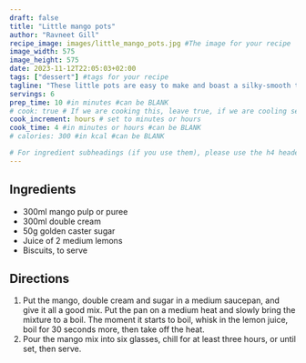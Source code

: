 ```yaml
---
draft: false
title: "Little mango pots"
author: "Ravneet Gill"
recipe_image: images/little_mango_pots.jpg #The image for your recipe
image_width: 575
image_height: 575
date: 2023-11-12T22:05:03+02:00
tags: ["dessert"] #tags for your recipe
tagline: "These little pots are easy to make and boast a silky-smooth texture that will leave everyone wanting more"
servings: 6
prep_time: 10 #in minutes #can be BLANK
# cook: true # If we are cooking this, leave true, if we are cooling set to false
cook_increment: hours # set to minutes or hours
cook_time: 4 #in minutes or hours #can be BLANK
# calories: 300 #in kcal #can be BLANK

# For ingredient subheadings (if you use them), please use the h4 header.  For print view I have those elements targeted
---
```



## Ingredients

- 300ml mango pulp or puree
- 300ml double cream
- 50g golden caster sugar
- Juice of 2 medium lemons
- Biscuits, to serve

## Directions

1. Put the mango, double cream and sugar in a medium saucepan, and give it all a good mix. Put the pan on a medium heat and slowly bring the mixture to a boil. The moment it starts to boil, whisk in the lemon juice, boil for 30 seconds more, then take off the heat.
2. Pour the mango mix into six glasses, chill for at least three hours, or until set, then serve.
